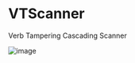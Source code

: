 # VTScanner
Verb Tampering Cascading Scanner

![image](https://github.com/user-attachments/assets/76d87a53-145d-4667-97d2-52ab46c09216)
